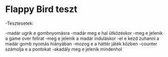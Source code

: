 # Flappy Bird teszt

-Tesztesetek:

-madár ugrik e gombnyomásra
-madár meg e hal ütközéskor
-meg e jelenik a game over felirat
-meg e jelenik a madár induláskor
-el e kezd zuhanni a madár gomb nyomás hiányában
-mozog e a háttér játék közben
-counter számolja e a pontokat
-akadály meg e jelenik mindenhol
